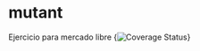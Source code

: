 # mutant
Ejercicio para mercado libre
{<img src="https://coveralls.io/repos/github/dmaclin/mutant/badge.svg?branch=master" alt="Coverage Status" />}
